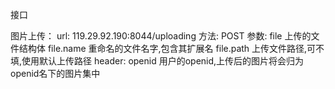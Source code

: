 接口

图片上传：
url: 	119.29.92.190:8044/uploading
方法:		POST
参数:		file		上传的文件结构体
		file.name	重命名的文件名字,包含其扩展名
		file.path	上传文件路径,可不填,使用默认上传路径
header:	openid		用户的openid,上传后的图片将会归为openid名下的图片集中